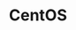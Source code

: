 ---
image:
  featured: 'true'
  path: /assets/images/projects/centos.png
permalink: /engineering/projects/centos/
project_link_name: centos
project_maintainers: ''
project_stats: 'false'
project_url: https://www.centos.org/
title: CentOS
---